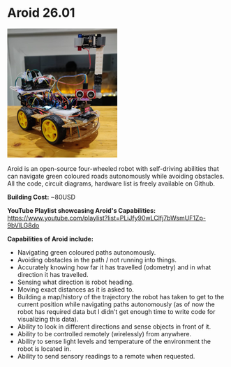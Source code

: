 # Aroid 26.01 
<img src="https://github.com/ArshSekhon/Aroid26.01/raw/master/Docs/Aroid26.01.jpg" width="50%">

Aroid is an open-source four-wheeled robot with self-driving abilities that can navigate green coloured roads autonomously while avoiding obstacles. All the code, circuit diagrams, hardware list is freely available on Github.

**Building Cost:** ~80USD

**YouTube Playlist showcasing Aroid's Capabilities:** https://www.youtube.com/playlist?list=PLiJfy90wLClfj7bWsmUF1Zp-9bVlLG8do

**Capabilities of Aroid include:**

- Navigating green coloured paths autonomously.
- Avoiding obstacles in the path / not running into things.
- Accurately knowing how far it has travelled (odometry) and in what direction it has travelled.
- Sensing what direction is robot heading.
- Moving exact distances as it is asked to.
- Building a map/history of the trajectory the robot has taken to get to the current position while navigating paths autonomously (as of now the robot has required data but I didn’t get enough time to write code for visualizing this data).
- Ability to look in different directions and sense objects in front of it.
- Ability to be controlled remotely (wirelessly) from anywhere.
- Ability to sense light levels and temperature of the environment the robot is located in.
- Ability to send sensory readings to a remote when requested.
